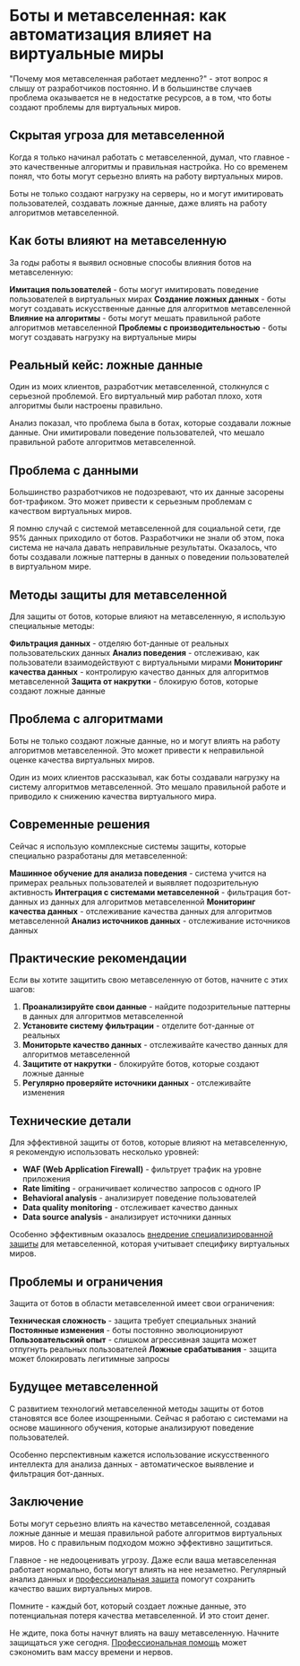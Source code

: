 ﻿# Боты и метавселенная: как автоматизация влияет на виртуальные миры

"Почему моя метавселенная работает медленно?" - этот вопрос я слышу от разработчиков постоянно. И в большинстве случаев проблема оказывается не в недостатке ресурсов, а в том, что боты создают проблемы для виртуальных миров.

## Скрытая угроза для метавселенной

Когда я только начинал работать с метавселенной, думал, что главное - это качественные алгоритмы и правильная настройка. Но со временем понял, что боты могут серьезно влиять на работу виртуальных миров.

Боты не только создают нагрузку на серверы, но и могут имитировать пользователей, создавать ложные данные, даже влиять на работу алгоритмов метавселенной.

## Как боты влияют на метавселенную

За годы работы я выявил основные способы влияния ботов на метавселенную:

**Имитация пользователей** - боты могут имитировать поведение пользователей в виртуальных мирах
**Создание ложных данных** - боты могут создавать искусственные данные для алгоритмов метавселенной
**Влияние на алгоритмы** - боты могут мешать правильной работе алгоритмов метавселенной
**Проблемы с производительностью** - боты могут создавать нагрузку на виртуальные миры

## Реальный кейс: ложные данные

Один из моих клиентов, разработчик метавселенной, столкнулся с серьезной проблемой. Его виртуальный мир работал плохо, хотя алгоритмы были настроены правильно.

Анализ показал, что проблема была в ботах, которые создавали ложные данные. Они имитировали поведение пользователей, что мешало правильной работе алгоритмов метавселенной.

## Проблема с данными

Большинство разработчиков не подозревают, что их данные засорены бот-трафиком. Это может привести к серьезным проблемам с качеством виртуальных миров.

Я помню случай с системой метавселенной для социальной сети, где 95% данных приходило от ботов. Разработчики не знали об этом, пока система не начала давать неправильные результаты. Оказалось, что боты создавали ложные паттерны в данных о поведении пользователей в виртуальном мире.

## Методы защиты для метавселенной

Для защиты от ботов, которые влияют на метавселенную, я использую специальные методы:

**Фильтрация данных** - отделяю бот-данные от реальных пользовательских данных
**Анализ поведения** - отслеживаю, как пользователи взаимодействуют с виртуальными мирами
**Мониторинг качества данных** - контролирую качество данных для алгоритмов метавселенной
**Защита от накрутки** - блокирую ботов, которые создают ложные данные

## Проблема с алгоритмами

Боты не только создают ложные данные, но и могут влиять на работу алгоритмов метавселенной. Это может привести к неправильной оценке качества виртуальных миров.

Один из моих клиентов рассказывал, как боты создавали нагрузку на систему алгоритмов метавселенной. Это мешало правильной работе и приводило к снижению качества виртуального мира.

## Современные решения

Сейчас я использую комплексные системы защиты, которые специально разработаны для метавселенной:

**Машинное обучение для анализа поведения** - система учится на примерах реальных пользователей и выявляет подозрительную активность
**Интеграция с системами метавселенной** - фильтрация бот-данных из данных для алгоритмов метавселенной
**Мониторинг качества данных** - отслеживание качества данных для алгоритмов метавселенной
**Анализ источников данных** - отслеживание источников данных

## Практические рекомендации

Если вы хотите защитить свою метавселенную от ботов, начните с этих шагов:

1. **Проанализируйте свои данные** - найдите подозрительные паттерны в данных для алгоритмов метавселенной
2. **Установите систему фильтрации** - отделите бот-данные от реальных
3. **Мониторьте качество данных** - отслеживайте качество данных для алгоритмов метавселенной
4. **Защитите от накрутки** - блокируйте ботов, которые создают ложные данные
5. **Регулярно проверяйте источники данных** - отслеживайте изменения

## Технические детали

Для эффективной защиты от ботов, которые влияют на метавселенную, я рекомендую использовать несколько уровней:

- **WAF (Web Application Firewall)** - фильтрует трафик на уровне приложения
- **Rate limiting** - ограничивает количество запросов с одного IP
- **Behavioral analysis** - анализирует поведение пользователей
- **Data quality monitoring** - отслеживает качество данных
- **Data source analysis** - анализирует источники данных

Особенно эффективным оказалось [внедрение специализированной защиты](https://progaem.com/ustanovka-antibota-usluga-po-zashhite-ot-botov-vashih-sajtov-na-razlichnyh-cms-sistemah.html) для метавселенной, которая учитывает специфику виртуальных миров.

## Проблемы и ограничения

Защита от ботов в области метавселенной имеет свои ограничения:

**Техническая сложность** - защита требует специальных знаний
**Постоянные изменения** - боты постоянно эволюционируют
**Пользовательский опыт** - слишком агрессивная защита может отпугнуть реальных пользователей
**Ложные срабатывания** - защита может блокировать легитимные запросы

## Будущее метавселенной

С развитием технологий метавселенной методы защиты от ботов становятся все более изощренными. Сейчас я работаю с системами на основе машинного обучения, которые анализируют поведение пользователей.

Особенно перспективным кажется использование искусственного интеллекта для анализа данных - автоматическое выявление и фильтрация бот-данных.

## Заключение

Боты могут серьезно влиять на качество метавселенной, создавая ложные данные и мешая правильной работе алгоритмов виртуальных миров. Но с правильным подходом можно эффективно защититься.

Главное - не недооценивать угрозу. Даже если ваша метавселенная работает нормально, боты могут влиять на нее незаметно. Регулярный анализ данных и [профессиональная защита](https://progaem.com/ustanovka-antibota-usluga-po-zashhite-ot-botov-vashih-sajtov-na-razlichnyh-cms-sistemah.html) помогут сохранить качество ваших виртуальных миров.

Помните - каждый бот, который создает ложные данные, это потенциальная потеря качества метавселенной. И это стоит денег.

Не ждите, пока боты начнут влиять на вашу метавселенную. Начните защищаться уже сегодня. [Профессиональная помощь](https://progaem.com/ustanovka-antibota-usluga-po-zashhite-ot-botov-vashih-sajtov-na-razlichnyh-cms-sistemah.html) может сэкономить вам массу времени и нервов.
